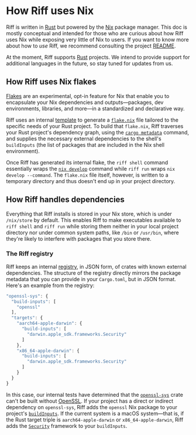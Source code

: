 # How Riff uses Nix

Riff is written in [Rust] but powered by the [Nix] package manager. This doc is
mostly conceptual and intended for those who are curious about how Riff uses Nix
while exposing very little of Nix to users. If you want to know more about how
to *use* Riff, we recommend consulting the project [README].

At the moment, Riff supports [Rust] projects. We intend to provide support for
additional languages in the future, so stay tuned for updates from us.

## How Riff uses Nix flakes

[Flakes][flake] are an experimental, opt-in feature for Nix that enable you to
encapsulate your Nix dependencies and outputs&mdash;packages, dev environments,
libraries, and more&mdash;in a standardized and declarative way.

Riff uses an internal [template] to generate a [`flake.nix`][flake] file tailored to
the specific needs of your Rust project. To build that `flake.nix`, Riff traverses
your Rust project's dependency graph, using the [`cargo metadata`][cargo
metadata] command, and supplies the necessary external dependencies to the
shell's `buildInputs` (the list of packages that are included in the Nix shell
environment).

Once Riff has generated its internal flake, the `riff shell` command essentially
wraps the [`nix develop`][nix develop] command while `riff run` wraps `nix
develop --command`. The `flake.nix` file itself, however, is written to a
temporary directory and thus doesn't end up in your project directory.

## How Riff handles dependencies

Everything that Riff installs is stored in your Nix store, which is under
`/nix/store` by default. This enables Riff to make executables available to `riff
shell` and `riff run` while storing them neither in your local project directory
nor under common system paths, like `/bin` or `/usr/bin`, where they're likely
to interfere with packages that you store there.

### The Riff registry

Riff keeps an internal [registry], in JSON form, of crates with known external
dependencies. The structure of the registry directly mirrors the package
metadata that you can provide in your `Cargo.toml`, but in JSON format. Here's
an example from the registry:

```js
"openssl-sys": {
  "build-inputs": [
    "openssl"
  ],
  "targets": {
    "aarch64-apple-darwin": {
      "build-inputs": [
        "darwin.apple_sdk.frameworks.Security"
      ]
    },
    "x86_64-apple-darwin": {
      "build-inputs": [
        "darwin.apple_sdk.frameworks.Security"
      ]
    }
  }
}
```

In this case, our internal tests have determined that the
[`openssl-sys`][openssl-sys] crate can't be built without [OpenSSL]. If your
project has a direct or indirect dependency on `openssl-sys`, Riff adds the
`openssl` Nix package to your project's
[`buildInputs`](#how-riff-uses-nix-flakes). If the current system is a macOS
system&mdash;that is, if the Rust target triple is `aarch64-apple-darwin` or
`x86_64-apple-darwin`, Riff adds the [`Security`][security] framework to your
`buildInputs`.

[cargo metadata]: https://doc.rust-lang.org/cargo/commands/cargo-metadata.html
[flake]: https://nixos.wiki/wiki/Flakes
[nix]: https://nixos.org
[nix develop]: https://nixos.org/manual/nix/stable/command-ref/new-cli/nix3-develop.html
[nix store]: https://nixos.org/manual/nix/stable/introduction.html
[openssl]: https://openssl.org
[openssl-sys]: https://crates.io/crates/openssl-sys
[readme]: ./README.md
[registry]: ./registry/registry.json
[rust]: https://rust-lang.org
[security]: https://developer.apple.com/documentation/security
[template]: ./src/flake-template.inc
